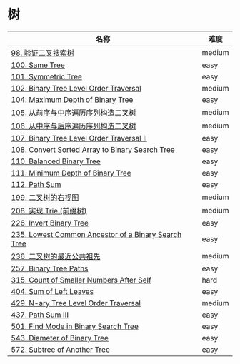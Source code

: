 # 树

**名称**|**难度**
--------|--------
[98. 验证二叉搜索树](../problems/98.%20验证二叉搜索树)|medium
[100. Same Tree](../problems/100.%20Same%20Tree)|easy
[101. Symmetric Tree](../problems/101.%20Symmetric%20Tree)|easy
[102. Binary Tree Level Order Traversal](../problems/102.%20Binary%20Tree%20Level%20Order%20Traversal)|medium
[104. Maximum Depth of Binary Tree](../problems/104.%20Maximum%20Depth%20of%20Binary%20Tree)|easy
[105. 从前序与中序遍历序列构造二叉树](../problems/105.%20从前序与中序遍历序列构造二叉树)|medium
[106. 从中序与后序遍历序列构造二叉树](../problems/106.%20从中序与后序遍历序列构造二叉树)|medium
[107. Binary Tree Level Order Traversal II](../problems/107.%20Binary%20Tree%20Level%20Order%20Traversal%20II)|easy
[108. Convert Sorted Array to Binary Search Tree](../problems/108.%20Convert%20Sorted%20Array%20to%20Binary%20Search%20Tree)|easy
[110. Balanced Binary Tree](../problems/110.%20Balanced%20Binary%20Tree)|easy
[111. Minimum Depth of Binary Tree](../problems/111.%20Minimum%20Depth%20of%20Binary%20Tree)|easy
[112. Path Sum](../problems/112.%20Path%20Sum)|easy
[199. 二叉树的右视图](../problems/199.%20二叉树的右视图)|medium
[208. 实现 Trie (前缀树)](../problems/208.%20实现%20Trie%20(前缀树))|medium
[226. Invert Binary Tree](../problems/226.%20Invert%20Binary%20Tree)|easy
[235. Lowest Common Ancestor of a Binary Search Tree](../problems/235.%20Lowest%20Common%20Ancestor%20of%20a%20Binary%20Search%20Tree)|easy
[236. 二叉树的最近公共祖先](../problems/236.%20二叉树的最近公共祖先)|medium
[257. Binary Tree Paths](../problems/257.%20Binary%20Tree%20Paths)|easy
[315. Count of Smaller Numbers After Self](../problems/315.%20Count%20of%20Smaller%20Numbers%20After%20Self)|hard
[404. Sum of Left Leaves](../problems/404.%20Sum%20of%20Left%20Leaves)|easy
[429. N-ary Tree Level Order Traversal](../problems/429.%20N-ary%20Tree%20Level%20Order%20Traversal)|medium
[437. Path Sum III](../problems/437.%20Path%20Sum%20III)|easy
[501. Find Mode in Binary Search Tree](../problems/501.%20Find%20Mode%20in%20Binary%20Search%20Tree)|easy
[543. Diameter of Binary Tree](../problems/543.%20Diameter%20of%20Binary%20Tree)|easy
[572. Subtree of Another Tree](../problems/572.%20Subtree%20of%20Another%20Tree)|easy
